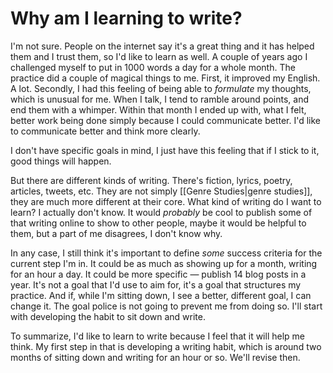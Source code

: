 # Why am I learning to write?

I'm not sure. People on the internet say it's a great thing and it has helped them and I trust them, so I'd like to learn as well.
A couple of years ago I challenged myself to put in 1000 words a day for a whole month. The practice did a couple of magical things to me. First, it improved my English. A lot. Secondly, I had this feeling of being able to *formulate* my thoughts, which is unusual for me. When I talk, I tend to ramble around points, and end them with a whimper. Within that month I ended up with, what I felt, better work being done simply because I could communicate better. I'd like to communicate better and think more clearly.

I don't have specific goals in mind, I just have this feeling that if I stick to it, good things will happen.

But there are different kinds of writing. There's fiction, lyrics, poetry, articles, tweets, etc. They are not simply [[Genre Studies|genre studies]], they are much more different at their core. What kind of writing do I want to learn? I actually don't know. It would *probably* be cool to publish some of that writing online to show to other people, maybe it would be helpful to them, but a part of me disagrees, I don't know why.

In any case, I still think it's important to define *some* success criteria for the current step I'm in. It could be as much as showing up for a month, writing for an hour a day. It could be more specific — publish 14 blog posts in a year. It's not a goal that I'd use to aim for, it's a goal that structures my practice. And if, while I'm sitting down, I see a better, different goal, I can change it. The goal police is not going to prevent me from doing so. I'll start with developing the habit to sit down and write.

To summarize, I'd like to learn to write because I feel that it will help me think. My first step in that is developing a writing habit, which is around two months of sitting down and writing for an hour or so. We'll revise then.